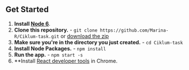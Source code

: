 ## Get Started
1. **Install [Node 6](https://nodejs.org)**.
2. **Clone this repository.** - `git clone https://github.com/Marina-R/Ciklum-task.git` or [download the zip](https://github.com/Marina-R/Ciklum-task/archive/master.zip)
3. **Make sure you're in the directory you just created.** - `cd Ciklum-task`
4. **Install Node Packages.** - `npm install`
5. **Run the app.** - `npm start -s`
7. **Install [React developer tools](https://chrome.google.com/webstore/detail/react-developer-tools/fmkadmapgofadopljbjfkapdkoienihi?hl=en) in Chrome.
